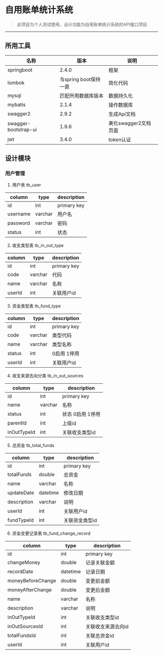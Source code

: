 # 自用账单统计系统
> 此项目为个人测试使用，设计功能为自用账单统计系统的API接口项目
---
## 所用工具
|         名称          | 版本 |         说明        |
|  -----------------  | ----  | ------------------ |
|       springboot  |   2.4.0 |        框架         |
|            lombok | 与spring boot保持一直 | 简化代码 |
|        mysql        | 匹配所用数据库版本  | 数据持久化 |
|       mybatis        | 2.1.4 |      操作数据库      |
|      swagger2        | 2.9.2 |     生成Api文档      |
| swagger-bootstrap-ui | 1.9.6 |  美化swagger2文档页面 |
|       jwt            | 3.4.0 |     token认证       |
## 设计模块
### 用户管理
1. 用户表 tb_user

|  column  |  type  |  description  |
|  ----  |  ----  |  ----  |
|  id  |  int  |  primary key  |
|  username | varchar | 用户名 |
| password | varchar | 密码 |
| status | int | 状态 |

2. 收支类型表 tb_in_out_type

| column | type | description |
| ---- | ---- | ---- |
| id | int | primary key |
| code | varchar | 代码 |
| name | varchar | 名称 |
| userId | int | 关联用户id |

3. 资金类型表 tb_fund_type

| column | type | description |
| ---- | ---- | ---- |
| id | int | primary key |
| code | varchar | 类型代码 |
| name | varchar | 类型名称 |
| status | int | 0启用 1停用 |
| userId | int | 关联用户id |

4. 收支来源去向分类 tb_in_out_sources

| column | type | description |
| ---- | ---- | ---- |
| id | int | primary key |
| name | varchar | 名称 |
| status | int | 状态 0启用 1停用 |
| parentId | int | 上级id |
| inOutTypeId | int | 关联收支类型id |

5. 总资金 tb_total_funds

| column | type | description |
| ---- | ---- | ---- |
| id | int | primary key |
| totalFunds | double | 总资金 |
| name | varchar | 名称 |
| updateDate | datetime | 修改日期 |
| description | varchar | 说明 |
| userId | int | 关联用户id |
| fundTypeId | int | 关联资金类型id |

6. 资金变更记录表 tb_fund_change_record

| column | type | description |
| ---- | ---- | ---- |
| id | int | primary key |
| changeMoney | double | 记录关联金额 |
| recordDate | datetime | 记录日期 |
| moneyBeforeChange | double | 变更前金额 |
| moneyAfterChange | double | 变更后金额 |
| name | varchar | 名称 |
| description | varchar | 说明 |
| inOutTypeId | int | 关联收支类型id |
| inOutSourcesId | int | 关联收支来源去向id |
| totalFundsId | int | 关联总资金id |
| userId | int | 关联用户id |